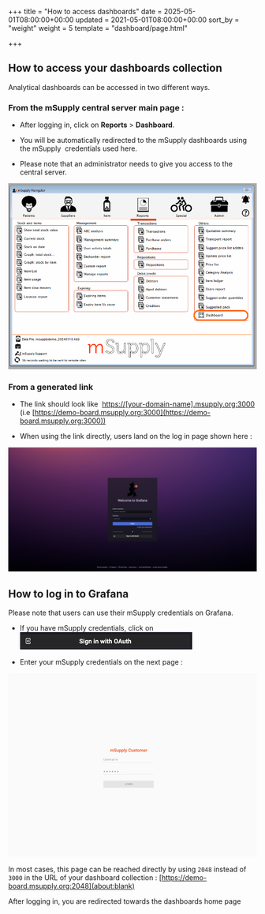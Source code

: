 +++
title = "How to access dashboards"
date = 2025-05-01T08:00:00+00:00
updated = 2021-05-01T08:00:00+00:00
sort_by = "weight"
weight = 5
template = "dashboard/page.html"

+++
## How to access your dashboards collection

Analytical dashboards can be accessed in two different ways. 

### From the mSupply central server main page : 

- After logging in, click on **Reports** > **Dashboard**. 

- You will be automatically redirected to the mSupply dashboards using the mSupply  credentials used here.

- Please note that an administrator needs to give you access to the central server. 


![msupply main page dashboard](images/msupply-server-dashboard.png)
### From a generated link 

- The link should look like  [https://[your-domain-name].msupply.org:3000](about:blank)  (i.e [https://demo-board.msupply.org:3000](https://demo-board.msupply.org:3000))

- When using the link directly, users land on the log in page shown here : 

![grafana welcome page](images/grafana-mSupply-login.png)

## How to log in to Grafana

Please note that users can use their mSupply credentials on Grafana.

- If you have mSupply credentials, click on  ![grafana oauth](images/grafana-Oauth.png)
    
- Enter your mSupply credentials on the next page : 
    

![Grafana login 2048](images/grafana-login.png)

<div class="note">

In most cases, this page can be reached directly by using `2048` instead of `3000` in the URL of your dashboard collection : [https://demo-board.msupply.org:2048](about:blank)

</div>

  
After logging in, you are redirected towards the dashboards home page
